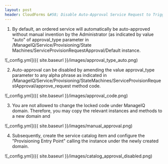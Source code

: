 ```yaml
---
layout: post
header: CloudForms &#58; Disable Auto-Approval Service Request to Trigger Ansible Playbook
---
```


1. By default, an ordered service will automatically be auto-approved without manual invention by the Administrator (as indicated by value "auto" of approval_type parameter in /ManageIQ/Service/Provisioning/State Machines/ServiceProvisionRequestApproval/Default instance.

![_config.yml]({{ site.baseurl }}/images/approval_type_auto.png)

2. Auto-approval can be disabled by amending the value approval_type parameter to any alpha phrase as indicated in /ManageIQ/Service/Provisioning/StateMachines/ServiceProvisionRequestApproval/approve_request method code. 

![_config.yml]({{ site.baseurl }}/images/approval_code.png)

3. You are not allowed to change the locked code under ManageIQ domain. Therefore, you may copy the relevant instances and methods to a new domain and 

![_config.yml]({{ site.baseurl }}/images/manual_approval.png)

4. Subsequently, create the service catalog item and configure the "Provisioning Entry Point" calling the instance under the newly created domain.

![_config.yml]({{ site.baseurl }}/images/catalog_approval_disabled.png)
